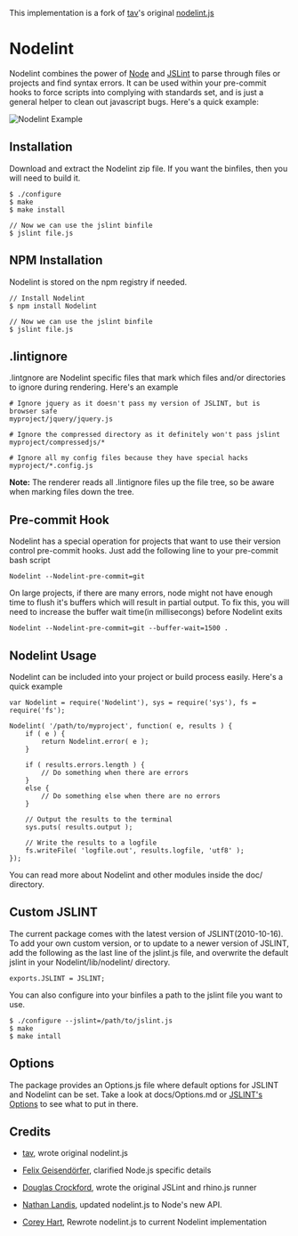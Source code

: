 This implementation is a fork of [tav]'s original [nodelint.js]

Nodelint
========

Nodelint combines the power of [Node] and [JSLint] to parse through files or projects and find syntax errors. It can be
used within your pre-commit hooks to force scripts into complying with standards set, and is just a general helper to clean out
javascript bugs. Here's a quick example:

![Nodelint Example](http://www.cnstatic.com/images/github/Nodelint/example.png "Nodelint Example")



Installation
------------

Download and extract the Nodelint zip file. If you want the binfiles, then you will need to build it.

	$ ./configure
	$ make
	$ make install

	// Now we can use the jslint binfile
	$ jslint file.js


NPM Installation
----------------------

Nodelint is stored on the npm registry if needed.

	// Install Nodelint
	$ npm install Nodelint

	// Now we can use the jslint binfile
	$ jslint file.js



.lintignore
-----------

.lintgnore are Nodelint specific files that mark which files and/or directories to ignore during rendering. Here's an example

	# Ignore jquery as it doesn't pass my version of JSLINT, but is browser safe
	myproject/jquery/jquery.js

	# Ignore the compressed directory as it definitely won't pass jslint
	myproject/compressedjs/*

	# Ignore all my config files because they have special hacks
	myproject/*.config.js

**Note:** The renderer reads all .lintignore files up the file tree, so be aware when marking files down the tree.



Pre-commit Hook
---------------

Nodelint has a special operation for projects that want to use their version control pre-commit hooks.
Just add the following line to your pre-commit bash script

	Nodelint --Nodelint-pre-commit=git

On large projects, if there are many errors, node might not have enough time to flush it's buffers which
will result in partial output. To fix this, you will need to increase the buffer wait time(in millisecongs)
before Nodelint exits

	Nodelint --Nodelint-pre-commit=git --buffer-wait=1500 .



Nodelint Usage
--------------

Nodelint can be included into your project or build process easily. Here's a quick example

	var Nodelint = require('Nodelint'), sys = require('sys'), fs = require('fs');

	Nodelint( '/path/to/myproject', function( e, results ) {
		if ( e ) {
			return Nodelint.error( e );
		}

		if ( results.errors.length ) {
			// Do something when there are errors
		}
		else {
			// Do something else when there are no errors
		}

		// Output the results to the terminal
		sys.puts( results.output );

		// Write the results to a logfile
		fs.writeFile( 'logfile.out', results.logfile, 'utf8' );
	});

You can read more about Nodelint and other modules inside the doc/ directory.




Custom JSLINT
-------------

The current package comes with the latest version of JSLINT(2010-10-16). To add your own custom version,
or to update to a newer version of JSLINT, add the following as the last line of the jslint.js file, and
overwrite the default jslint in your Nodelint/lib/nodelint/ directory.

	exports.JSLINT = JSLINT;

You can also configure into your binfiles a path to the jslint file you want to use.

	$ ./configure --jslint=/path/to/jslint.js
	$ make
	$ make intall




Options
-------

The package provides an Options.js file where default options for JSLINT and Nodelint can be set.
Take a look at docs/Options.md or [JSLINT's Options] to see what to put in there.



Credits
-------

- [tav], wrote original nodelint.js

- [Felix Geisendörfer][felixge], clarified Node.js specific details

- [Douglas Crockford], wrote the original JSLint and rhino.js runner

- [Nathan Landis][my8bird], updated nodelint.js to Node's new API.

- [Corey Hart], Rewrote nodelint.js to current Nodelint implementation



[Node]: http://nodejs.org/
[JSLint]: http://www.jslint.com/lint.html
[JSLINT's Options]: http://www.jslint.com/lint.html#options
[tav]: http://tav.espians.com
[felixge]: http://debuggable.com
[Douglas Crockford]: http://www.crockford.com
[my8bird]: http://github.com/my8bird
[Corey Hart]: http://www.codenothing.com
[nodelint.js]: http://github.com/tav/nodelint.js
